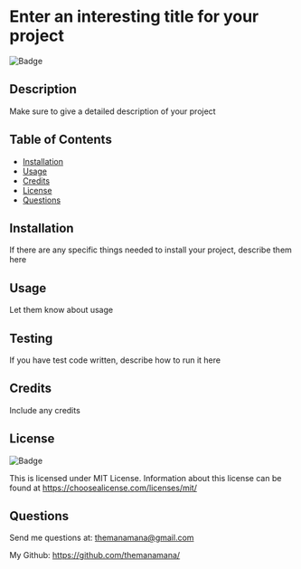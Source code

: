 # Enter an interesting title for your project
  ![Badge](https://img.shields.io/static/v1?label=license&message=mit&color=orange)
  


## Description

Make sure to give a detailed description of your project

## Table of Contents

- [Installation](#installation)
- [Usage](#usage)
- [Credits](#credits)
- [License](#license)
- [Questions](#questions)

## Installation

If there are any specific things needed to install your project, describe them here

## Usage

Let them know about usage

## Testing

If you have test code written, describe how to run it here

## Credits

Include any credits 

## License

![Badge](https://img.shields.io/static/v1?label=license&message=mit&color=orange) 

  This is licensed under MIT License. Information about this license can be found at https://choosealicense.com/licenses/mit/

## Questions 

Send me questions at: themanamana@gmail.com

My Github: https://github.com/themanamana/

